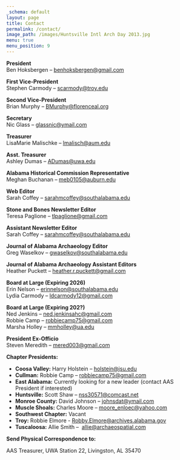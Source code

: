 ```yaml
---
_schema: default
layout: page
title: Contact
permalink: /contact/
image_path: /images/Huntsville Intl Arch Day 2013.jpg
menu: true
menu_position: 9
---
```

**President**<br>Ben Hoksbergen – [benhoksbergen@gmail.com](mailto:benhoksbergen@gmail.com)

**First Vice-President**<br>Stephen Carmody – [scarmody@troy.edu](mailto:scarmody@troy.edu)

**Second Vice-President**<br>Brian Murphy – [BMurphy@florenceal.org](mailto:BMurphy@florenceal.org)

**Secretary**<br>Nic Glass – [glassnic@ymail.com](mailto:glassnic@ymail.com)

**Treasurer**<br>LisaMarie Malischke – [lmalisch@aum.edu](mailto:lmalisch@aum.edu)

**Asst. Treasurer**<br>Ashley Dumas – [ADumas@uwa.edu](mailto:ADumas@uwa.edu)

**Alabama Historical Commission Representative**<br>Meghan Buchanan – [meb0105@auburn.edu](mailto:meb0105@auburn.edu)

**Web Editor**<br>Sarah Coffey – [sarahmcoffey@southalabama.edu](mailto:sarahmcoffey@southalabama.edu)

**Stone and Bones Newsletter Editor**<br>Teresa Paglione – [tlpaglione@gmail.com](mailto:tlpaglione@gmail.com)

**Assistant Newsletter Editor**<br>Sarah Coffey – [sarahmcoffey@southalabama.edu](mailto:sarahmcoffey@southalabama.edu)

**Journal of Alabama Archaeology Editor**<br>Greg Waselkov – [gwaselkov@southalabama.edu](mailto:gwaselkov@southalabama.edu)

**Journal of Alabama Archaeology Assistant Editors**<br>Heather Puckett – [heather.r.puckett@gmail.com](mailto:heather.r.puckett@gmail.com)

**Board at Large (Expiring 2026)**<br>Erin Nelson – [erinnelson@southalabama.edu](mailto:erinnelson@southalabama.edu)<br>Lydia Carmody – [ldcarmody12@gmail.com](mailto:ldcarmody12@gmail.com)

**Board at Large (Expiring 202?)**<br>Ned Jenkins – [ned.jenkinsahc@gmail.com](mailto:ned.jenkinsahc@gmail.com)<br>Robbie Camp – [robbiecamp75@gmail.com](mailto:robbiecamp75@gmail.com)<br>Marsha Holley – [mmholley@ua.edu](mailto:mmholley@ua.edu)

**President Ex-Officio**<br>Steven Meredith – [mered003@gmail.com](mailto:mered003@gmail.com)

**Chapter Presidents:**

* **Coosa Valley:** Harry Holstein – [holstein@jsu.edu](mailto:holstein@jsu.edu)
* **Cullman:** Robbie Camp – [robbiecamp75@gmail.com](mailto:robbiecamp75@gmail.com)
* **East Alabama:** Currently looking for a new leader (contact AAS President if interested)
* **Huntsville:** Scott Shaw – [nss30571@comcast.net](mailto:nss30571@comcast.net)
* **Monroe County:** David Johnson – [johnsdat@ymail.com](mailto:johnsdat@ymail.com)
* **Muscle Shoals:** Charles Moore – [moore\_enloec@yahoo.com](mailto:moore_enloec@yahoo.com)
* **Southwest Chapter:** Vacant
* **Troy:** Robbie Elmore - [Robby.Elmore@archives.alabama.gov](mailto:Robby.Elmore@archives.alabama.gov)
* **Tuscaloosa:** Allie Smith – &nbsp;[allie@archaeospatial.com](mailto:allie@archaeospatial.com)

**Send Physical Correspondence to:**

AAS Treasurer, UWA Station 22, Livingston, AL 35470